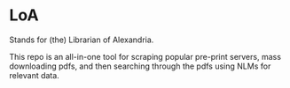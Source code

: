 # LoA

Stands for (the) Librarian of Alexandria.

This repo is an all-in-one tool for scraping popular pre-print servers, mass downloading pdfs, and then searching through the pdfs using NLMs for relevant data.
